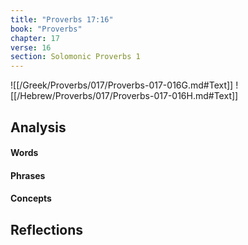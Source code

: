 ```yaml
---
title: "Proverbs 17:16"
book: "Proverbs"
chapter: 17
verse: 16
section: Solomonic Proverbs 1
---
```

![[/Greek/Proverbs/017/Proverbs-017-016G.md#Text]]
![[/Hebrew/Proverbs/017/Proverbs-017-016H.md#Text]]

## Analysis

#### Words

#### Phrases

#### Concepts

## Reflections
